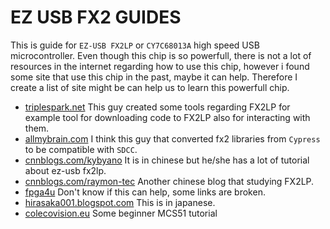 # EZ USB FX2 GUIDES #
This is guide for `EZ-USB FX2LP` or `CY7C68013A` high speed USB microcontroller. Even though this chip is so powerfull, there is not a lot of resources in the internet regarding how to use this chip, however i found some site that use this chip in the past, maybe it can help. Therefore I create a list of site might be can help us to learn this powerfull chip.

* [triplespark.net](http://www.triplespark.net/elec/periph/USB-FX2/) This guy created some tools regarding FX2LP for example tool for downloading code to FX2LP also for interacting with them.
* [allmybrain.com](https://allmybrain.com/tag/fx2/) I think this guy that converted fx2 libraries from `Cypress` to be compatible with `SDCC`.
* [cnnblogs.com/kybyano](https://www.cnblogs.com/kybyano/category/1136075.html) It is in chinese but he/she has a lot of tutorial about ez-usb fx2lp.
* [cnnblogs.com/raymon-tec](https://www.cnblogs.com/raymon-tec/category/766523.html) Another chinese blog that studying FX2LP.
* [fpga4u](https://fpga4u.epfl.ch/wiki/FX2.html) Don't know if this can help, some links are broken.
* [hirasaka001.blogspot.com](https://hirasaka001.blogspot.com/search/label/EZ-USB) This is in japanese.
* [colecovision.eu](http://www.colecovision.eu/mcs51/CY7C68013A%20EZ-USB%20FX2LP%20USB2.0%20Development%20Board%20LED.shtml) Some beginner MCS51 tutorial